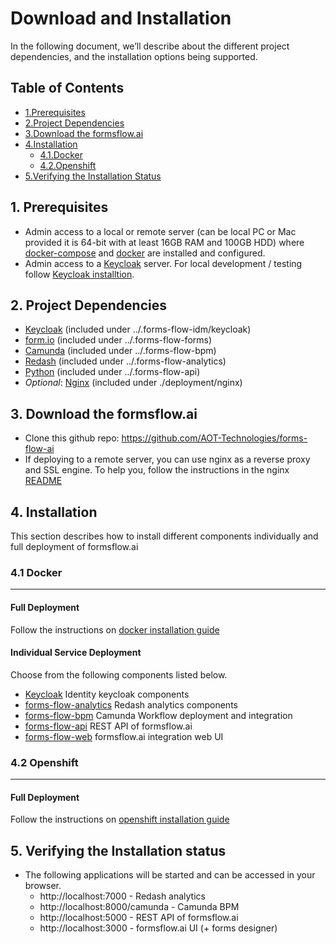 # Download and Installation
In the following document, we’ll describe about the different project dependencies, and the installation options being supported.

## Table of Contents
* [1.Prerequisites](#prerequisites)
* [2.Project Dependencies](#project-dependencies)
* [3.Download the formsflow.ai](#download-the-formsflowai)
* [4.Installation](#installation)
  * [4.1.Docker](#docker)
  * [4.2.Openshift](#openshift)
* [5.Verifying the Installation Status](#verifying-the-installation-status)


## 1. Prerequisites

* Admin access to a local or remote server (can be local PC or Mac provided it is 64-bit with at least 16GB RAM and 100GB HDD) where [docker-compose](https://docker.com) and [docker](https://docker.com) are installed and configured. 
* Admin access to a [Keycloak](https://www.keycloak.org/) server. For local development / testing follow [Keycloak installtion](../forms-flow-idm/keycloak).


## 2. Project Dependencies

- [Keycloak](https://www.keycloak.org/) (included under ../.forms-flow-idm/keycloak)
- [form.io](https://www.form.io/opensource) (included under ../.forms-flow-forms)
- [Camunda](https://camunda.com/) (included under ../.forms-flow-bpm)
- [Redash](https://redash.io) (included under ../.forms-flow-analytics)
- [Python](https://www.python.org/) (included under ../.forms-flow-api)
- *Optional*: [Nginx](https://www.nginx.com) (included under ./deployment/nginx) 

## 3. Download the formsflow.ai

* Clone this github repo:  https://github.com/AOT-Technologies/forms-flow-ai
* If deploying to a remote server, you can use nginx as a reverse proxy and SSL engine. To help you, follow the instructions in the nginx [README](./nginx/README.md)

## 4. Installation

This section describes how to install different components individually and full deployment of formsflow.ai

### 4.1 Docker
------------------
#### Full Deployment

 Follow the instructions on [docker installation guide](./docker)
 
#### Individual Service Deployment

Choose from the following components listed below.
 * [Keycloak](../forms-flow-idm/keycloak) Identity keycloak components
 * [forms-flow-analytics](../forms-flow-forms) Redash analytics components
 * [forms-flow-bpm](../forms-flow-bpm) Camunda Workflow deployment and integration
 * [forms-flow-api](../forms-flow-api) REST API of formsflow.ai
 * [forms-flow-web](../forms-flow-web) formsflow.ai integration web UI
 
### 4.2 Openshift
------------------
#### Full Deployment
 Follow the instructions on [openshift installation guide](./openshift)
 
## 5. Verifying the Installation status
* The following applications will be started and can be accessed in your browser.
   * http://localhost:7000 - Redash analytics
   * http://localhost:8000/camunda - Camunda BPM
   * http://localhost:5000 - REST API of formsflow.ai
   * http://localhost:3000 - formsflow.ai UI (+ forms designer) 
                  
